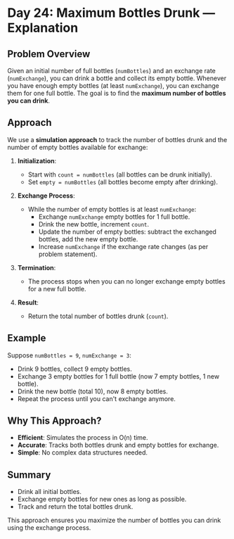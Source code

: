# Day 24: Maximum Bottles Drunk — Explanation

## Problem Overview

Given an initial number of full bottles (`numBottles`) and an exchange rate (`numExchange`), you can drink a bottle and collect its empty bottle. Whenever you have enough empty bottles (at least `numExchange`), you can exchange them for one full bottle. The goal is to find the **maximum number of bottles you can drink**.

## Approach

We use a **simulation approach** to track the number of bottles drunk and the number of empty bottles available for exchange:

1. **Initialization**:
   - Start with `count = numBottles` (all bottles can be drunk initially).
   - Set `empty = numBottles` (all bottles become empty after drinking).

2. **Exchange Process**:
   - While the number of empty bottles is at least `numExchange`:
     - Exchange `numExchange` empty bottles for 1 full bottle.
     - Drink the new bottle, increment `count`.
     - Update the number of empty bottles: subtract the exchanged bottles, add the new empty bottle.
     - Increase `numExchange` if the exchange rate changes (as per problem statement).

3. **Termination**:
   - The process stops when you can no longer exchange empty bottles for a new full bottle.

4. **Result**:
   - Return the total number of bottles drunk (`count`).

## Example

Suppose `numBottles = 9`, `numExchange = 3`:
- Drink 9 bottles, collect 9 empty bottles.
- Exchange 3 empty bottles for 1 full bottle (now 7 empty bottles, 1 new bottle).
- Drink the new bottle (total 10), now 8 empty bottles.
- Repeat the process until you can't exchange anymore.

## Why This Approach?

- **Efficient**: Simulates the process in O(n) time.
- **Accurate**: Tracks both bottles drunk and empty bottles for exchange.
- **Simple**: No complex data structures needed.

## Summary

- Drink all initial bottles.
- Exchange empty bottles for new ones as long as possible.
- Track and return the total bottles drunk.

This approach ensures you maximize the number of bottles you can drink using the exchange process.